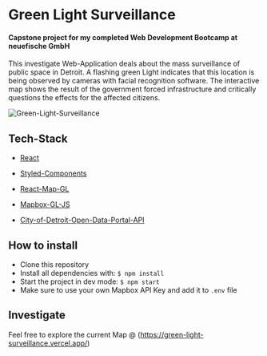 # Green Light Surveillance

#### Capstone project for my completed Web Development Bootcamp at neuefische GmbH

This investigate Web-Application deals about the mass surveillance of public space in Detroit. A flashing green Light indicates that this location is being observed by cameras with facial recognition software. The interactive map shows the result of the government forced infrastructure and critically questions the effects for the affected citizens.

![Green-Light-Surveillance](./public/img/GreenLightSurveillance.png)

## Tech-Stack

- [React](https://beta.reactjs.org)
- [Styled-Components](https://styled-components.com/)
- [React-Map-GL](https://visgl.github.io/react-map-gl/)
- [Mapbox-GL-JS](https://www.mapbox.com/mapbox-gljs)

- [City-of-Detroit-Open-Data-Portal-API](https://services2.arcgis.com/qvkbeam7Wirps6zC/arcgis/rest/services/project_greenlight/FeatureServer/0/query?outFields=*&where=1%3D1&f=geojson)

## How to install

- Clone this repository
- Install all dependencies with: `$ npm install`
- Start the project in dev mode: `$ npm start`
- Make sure to use your own Mapbox API Key and add it to `.env` file

## Investigate

Feel free to explore the current Map @ (https://green-light-surveillance.vercel.app/)

